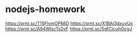 # nodejs-homework

https://prnt.sc/T15FlvmOPMiD
https://prnt.sc/X1BAj3dxuvUx
https://prnt.sc/A94WlscTs2vF
https://prnt.sc/SgfCicuhOcgJ
